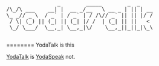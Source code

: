 <pre>
                _        _____        _  _    
/\_/\ ___    __| |  __ _/__   \ __ _ | || | __
\_ _// _ \  / _` | / _` | / /\// _` || || |/ /
 / \| (_) || (_| || (_| |/ /  | (_| || ||   < 
 \_/ \___/  \__,_| \__,_|\/    \__,_||_||_|\_\
 
</pre>
========
YodaTalk is this


[YodaTalk](http://yodatalk.gogromat_1.c9.io/yodatalk/index.html) is [YodaSpeak](http://www.yodaspeak.co.uk/) not.

